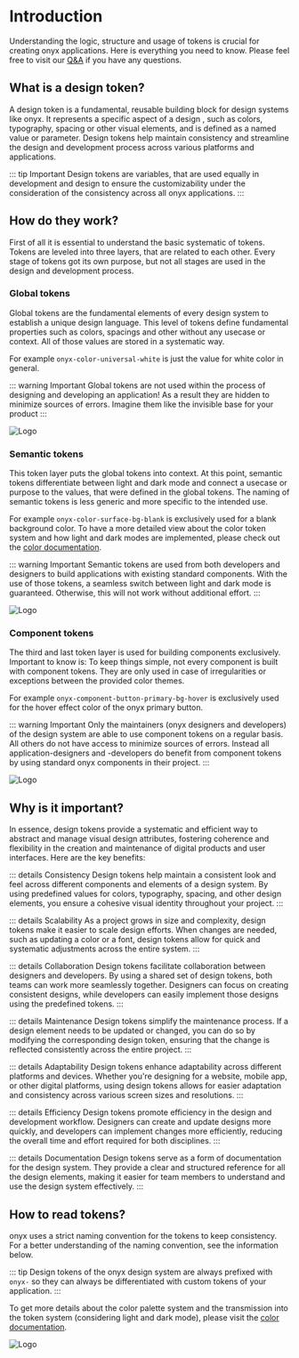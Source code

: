 # Introduction

Understanding the logic, structure and usage of tokens is crucial for creating onyx applications. Here is everything you need to know. Please feel free to visit our [Q&A](https://github.com/SchwarzIT/onyx/discussions/categories/q-a) if you have any questions.

## What is a design token?

A design token is a fundamental, reusable building block for design systems like onyx. It represents a specific aspect of a design , such as colors, typography, spacing or other visual elements, and is defined as a named value or parameter. Design tokens help maintain consistency and streamline the design and development process across various platforms and applications.

::: tip Important
Design tokens are variables, that are used equally in development and design to ensure the customizability under the consideration of the consistency across all onyx applications.
:::

## How do they work?

First of all it is essential to understand the basic systematic of tokens. Tokens are leveled into three layers, that are related to each other. Every stage of tokens got its own purpose, but not all stages are used in the design and development process.

### Global tokens

Global tokens are the fundamental elements of every design system to establish a unique design language. This level of tokens define fundamental properties such as colors, spacings and other without any usecase or context. All of those values are stored in a systematic way.

For example `onyx-color-universal-white` is just the value for white color in general.

::: warning Important
Global tokens are not used within the process of designing and developing an application! As a result they are hidden to minimize sources of errors. Imagine them like the invisible base for your product
:::

![Logo](/assets/global_token.png)

### Semantic tokens

This token layer puts the global tokens into context. At this point, semantic tokens differentiate between light and dark mode and connect a usecase or purpose to the values, that were defined in the global tokens. The naming of semantic tokens is less generic and more specific to the intended use.

For example `onyx-color-surface-bg-blank` is exclusively used for a blank background color. To have a more detailed view about the color token system and how light and dark modes are implemented, please check out the [color documentation](/basics/colors).

::: warning Important
Semantic tokens are used from both developers and designers to build applications with existing standard components. With the use of those tokens, a seamless switch between light and dark mode is guaranteed. Otherwise, this will not work without additional effort.
:::

![Logo](/assets/semantic_token.png)

### Component tokens

The third and last token layer is used for building components exclusively. Important to know is: To keep things simple, not every component is built with component tokens. They are only used in case of irregularities or exceptions between the provided color themes.

For example `onyx-component-button-primary-bg-hover` is exclusively used for the hover effect color of the onyx primary button.

::: warning Important
Only the maintainers (onyx designers and developers) of the design system are able to use component tokens on a regular basis. All others do not have access to minimize sources of errors. Instead all application-designers and -developers do benefit from component tokens by using standard onyx components in their project.
:::

![Logo](/assets/component_token.png)

## Why is it important?

In essence, design tokens provide a systematic and efficient way to abstract and manage visual design attributes, fostering coherence and flexibility in the creation and maintenance of digital products and user interfaces. Here are the key benefits:

::: details Consistency
Design tokens help maintain a consistent look and feel across different components and elements of a design system. By using predefined values for colors, typography, spacing, and other design elements, you ensure a cohesive visual identity throughout your project.
:::

::: details Scalability
As a project grows in size and complexity, design tokens make it easier to scale design efforts. When changes are needed, such as updating a color or a font, design tokens allow for quick and systematic adjustments across the entire system.
:::

::: details Collaboration
Design tokens facilitate collaboration between designers and developers. By using a shared set of design tokens, both teams can work more seamlessly together. Designers can focus on creating consistent designs, while developers can easily implement those designs using the predefined tokens.
:::

::: details Maintenance
Design tokens simplify the maintenance process. If a design element needs to be updated or changed, you can do so by modifying the corresponding design token, ensuring that the change is reflected consistently across the entire project.
:::

::: details Adaptability
Design tokens enhance adaptability across different platforms and devices. Whether you're designing for a website, mobile app, or other digital platforms, using design tokens allows for easier adaptation and consistency across various screen sizes and resolutions.
:::

::: details Efficiency
Design tokens promote efficiency in the design and development workflow. Designers can create and update designs more quickly, and developers can implement changes more efficiently, reducing the overall time and effort required for both disciplines.
:::

::: details Documentation
Design tokens serve as a form of documentation for the design system. They provide a clear and structured reference for all the design elements, making it easier for team members to understand and use the design system effectively.
:::

## How to read tokens?

onyx uses a strict naming convention for the tokens to keep consistency. For a better understanding of the naming convention, see the information below.

::: tip
Design tokens of the onyx design system are always prefixed with `onyx-` so they can always be differentiated with custom tokens of your application.
:::

To get more details about the color palette system and the transmission into the token system (considering light and dark mode), please visit the [color documentation](/basics/colors).

![Logo](/assets/token_naming.png)
